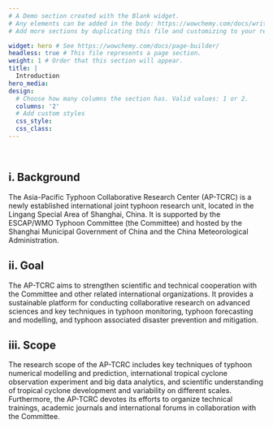 ```yaml
---
# A Demo section created with the Blank widget.
# Any elements can be added in the body: https://wowchemy.com/docs/writing-markdown-latex/
# Add more sections by duplicating this file and customizing to your requirements.

widget: hero # See https://wowchemy.com/docs/page-builder/
headless: true # This file represents a page section.
weight: 1 # Order that this section will appear.
title: |
  Introduction 
hero_media: 
design:
  # Choose how many columns the section has. Valid values: 1 or 2.
  columns: '2'
  # Add custom styles
  css_style:
  css_class:
---
```


<br>

## i.	Background

The Asia-Pacific Typhoon Collaborative Research Center (AP-TCRC) is a newly established international joint typhoon research unit, located in the Lingang Special Area of Shanghai, China. It is supported by the ESCAP/WMO Typhoon Committee (the Committee) and hosted by the Shanghai Municipal Government of China and the China Meteorological Administration.

## ii.	Goal
The AP-TCRC aims to strengthen scientific and technical cooperation with the Committee and other related international organizations. It provides a sustainable platform for conducting collaborative research on advanced sciences and key techniques in typhoon monitoring, typhoon forecasting and modelling, and typhoon associated disaster prevention and mitigation.

## iii.	Scope
The research scope of the AP-TCRC includes key techniques of typhoon numerical modelling and prediction, international tropical cyclone observation experiment and big data analytics, and scientific understanding of tropical cyclone development and variability on different scales. Furthermore, the AP-TCRC devotes its efforts to organize technical trainings, academic journals and international forums in collaboration with the Committee.

